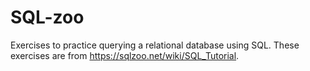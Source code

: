 # SQL-zoo
Exercises to practice querying a relational database using SQL. These exercises are from https://sqlzoo.net/wiki/SQL_Tutorial.